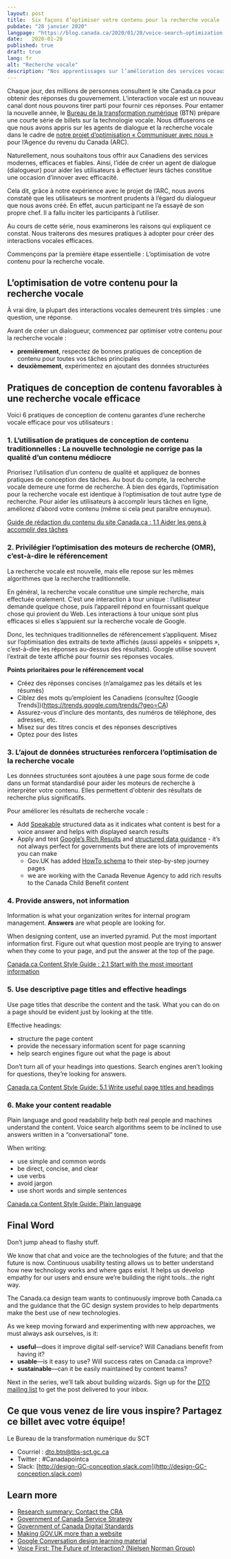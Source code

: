 ```yaml
---
layout: post
title:  Six façons d’optimiser votre contenu pour la recherche vocale
pubdate: "28 janvier 2020"
langpage: "https://blog.canada.ca/2020/01/28/voice-search-optimization.html"
date:   2020-01-28
published: true
draft: true
lang: fr
alt: "Recherche vocale"
description: "Nos apprentissages sur l’amélioration des services vocaux pour les Canadiens."
---
```


Chaque jour, des millions de personnes consultent le site Canada.ca pour obtenir des réponses du gouvernement. L’interaction vocale est un nouveau canal dont nous pouvons tirer parti pour fournir ces réponses. Pour entamer la nouvelle année, le [Bureau de la transformation numérique](https://www.canada.ca/fr/gouvernement/a-propos/a-propos-bureau-transformation-numerique.html) (BTN) prépare une courte série de billets sur la technologie vocale. Nous diffuserons ce que nous avons appris sur les agents de dialogue et la recherche vocale dans le cadre de [notre projet d’optimisation « Communiquer avec nous »](https://blogue.canada.ca/resumes-recherche/arc-contactez-nous-resume-recherche.html) pour l’Agence du revenu du Canada (ARC).

Naturellement, nous souhaitons tous offrir aux Canadiens des services modernes, efficaces et fiables. Ainsi, l’idée de créer un agent de dialogue (dialogueur) pour aider les utilisateurs à effectuer leurs tâches constitue une occasion d’innover avec efficacité.

Cela dit, grâce à notre expérience avec le projet de l’ARC, nous avons constaté que les utilisateurs se montrent prudents à l’égard du dialogueur que nous avons créé. En effet, aucun participant ne l’a essayé de son propre chef. Il a fallu inciter les participants à l’utiliser.

Au cours de cette série, nous examinerons les raisons qui expliquent ce constat. Nous traiterons des mesures pratiques à adopter pour créer des interactions vocales efficaces.   

Commençons par la première étape essentielle : L’optimisation de votre contenu pour la recherche vocale.

## L’optimisation de votre contenu pour la recherche vocale

À vrai dire, la plupart des interactions vocales demeurent très simples : une question, une réponse.

Avant de créer un dialogueur, commencez par optimiser votre contenu pour la recherche vocale :
* <b>premièrement</b>, respectez de bonnes pratiques de conception de contenu pour toutes vos tâches principales
* <b>deuxièmement</b>, expérimentez en ajoutant des données structurées

## Pratiques de conception de contenu favorables à une recherche vocale efficace

Voici 6 pratiques de conception de contenu garantes d’une recherche vocale efficace pour vos utilisateurs :  

### 1. L’utilisation de pratiques de conception de contenu traditionnelles : La nouvelle technologie ne corrige pas la qualité d’un contenu médiocre

Priorisez l’utilisation d’un contenu de qualité et appliquez de bonnes pratiques de conception des tâches. Au bout du compte, la recherche vocale demeure une forme de recherche. À bien des égards, l’optimisation pour la recherche vocale est identique à l’optimisation de tout autre type de recherche. Pour aider les utilisateurs à accomplir leurs tâches en ligne, améliorez d’abord votre contenu (même si cela peut paraître ennuyeux).

[Guide de rédaction du contenu du site Canada.ca : 1.1 Aider les gens à accomplir des tâches](https://www.canada.ca/fr/secretariat-conseil-tresor/services/communications-gouvernementales/guide-redaction-contenu-canada.html#wp1-1)

### 2. Privilégier l’optimisation des moteurs de recherche (OMR), c’est-à-dire le référencement

La recherche vocale est nouvelle, mais elle repose sur les mêmes algorithmes que la recherche traditionnelle.

En général, la recherche vocale constitue une simple recherche, mais effectuée oralement. C’est une interaction à tour unique : l’utilisateur demande quelque chose, puis l’appareil répond en fournissant quelque chose qui provient du Web. Les interactions à tour unique sont plus efficaces si elles s’appuient sur la recherche vocale de Google.

Donc, les techniques traditionnelles de référencement s’appliquent. Misez sur l’optimisation des extraits de texte affichés (aussi appelés « snippets », c’est-à-dire les réponses au-dessus des résultats). Google utilise souvent l’extrait de texte affiché pour fournir ses réponses vocales.  

<b>Points prioritaires pour le référencement vocal</b>

* Créez des réponses concises (n’amalgamez pas les détails et les résumés)
* Ciblez des mots qu’emploient les Canadiens (consultez [Google Trends])(https://trends.google.com/trends/?geo=CA)
* Assurez-vous d’inclure des montants, des numéros de téléphone, des adresses, etc.
* Misez sur des titres concis et des réponses descriptives
* Optez pour des listes

### 3. L’ajout de données structurées renforcera l’optimisation de la recherche vocale

Les données structurées sont ajoutées à une page sous forme de code dans un format standardisé pour aider les moteurs de recherche à interpréter votre contenu. Elles permettent d'obtenir des résultats de recherche plus significatifs.

Pour améliorer les résultats de recherche vocale :

* Add [Speakable](https://developers.google.com/search/docs/data-types/speakable) structured data as it indicates what content is best for a voice answer and helps with displayed search results
* Apply and test [Google’s Rich Results](https://developers.google.com/search/docs/data-types/speakable) and [structured data guidance](https://developers.google.com/search/docs/guides/sd-policies) - it’s not always perfect for governments but there are lots of improvements you can make
  * Gov.UK has added [HowTo schema](https://gds.blog.gov.uk/2018/08/23/hey-gov-uk-what-are-you-doing-about-voice/) to their step-by-step journey pages
  * we are working with the Canada Revenue Agency to add rich results to the Canada Child Benefit content

### 4. Provide answers, not information

Information is what your organization writes for internal program management. <b>Answers</b> are what people are looking for.

When designing content, use an inverted pyramid. Put the most important information first. Figure out what question most people are trying to answer when they come to your page, and put the answer at the top of the page.

[Canada.ca Content Style Guide : 2.1 Start with the most important information](https://www.canada.ca/en/treasury-board-secretariat/services/government-communications/canada-content-style-guide.html#wp2-1)

### 5. Use descriptive page titles and effective headings

Use page titles that describe the content and the task. What you can do on a page should be evident just by looking at the title.

Effective headings:
* structure the page content
* provide the necessary information scent for page scanning
* help search engines figure out what the page is about

Don’t turn all of your headings into questions. Search engines aren’t looking for questions, they’re looking for answers.

[Canada.ca Content Style Guide:  5.1 Write useful page titles and headings](https://www.canada.ca/en/treasury-board-secretariat/services/government-communications/canada-content-style-guide.html#wp5-1)

### 6. Make your content readable

Plain language and good readability help both real people and machines understand the content. Voice search algorithms seem to be inclined to use answers written in a “conversational” tone.

When writing:

* use simple and common words
* be direct, concise, and clear
* use verbs
* avoid jargon
* use short words and simple sentences

[Canada.ca Content Style Guide:  Plain language](https://www.canada.ca/en/treasury-board-secretariat/services/government-communications/canada-content-style-guide.html#toc6)

## Final Word

Don’t jump ahead to flashy stuff.

We know that chat and voice are the technologies of the future; and that the future is now. Continuous usability testing allows us to better understand how new technology works and where gaps exist. It helps us develop empathy for our users and ensure we’re building the right tools...the right way.

The Canada.ca design team wants to continuously improve both Canada.ca and the guidance that the GC design system provides to help departments make the best use of new technologies.

As we keep moving forward and experimenting with new approaches, we must always ask ourselves, is it:
* <b>useful</b>—does it improve digital self-service? Will Canadians benefit from having it?
* <b>usable</b>—is it easy to use? Will success rates on Canada.ca improve?
* <b>sustainable</b>—can it be easily maintained by content teams?

Next in the series, we’ll talk about building wizards. Sign up for the [DTO mailing list](https://blog.canada.ca/pages/signup.html) to get the post delivered to your inbox.

## Ce que vous venez de lire vous inspire? Partagez ce billet avec votre équipe!
Le Bureau de la transformation numérique du SCT
* Courriel : dto.btn@tbs-sct.gc.ca
* Twitter : #Canadapointca
* Slack: [http://design-GC-conception.slack.com](http://design-GC-conception.slack.com)

## Learn more

* [Research summary: Contact the CRA](https://blog.canada.ca/research-summaries/cra-contact-us-research-summary.html)
* [Government of Canada Service Strategy](https://open.canada.ca/en/content/government-canada-service-strategy)
* [Government of Canada Digital Standards](https://www.canada.ca/en/government/system/digital-government/government-canada-digital-standards.html)
* [Making GOV.UK more than a website](https://gds.blog.gov.uk/2019/12/19/making-gov-uk-more-than-a-website/)
* [Google Conversation design learning material](https://developers.google.com/assistant/actions/design)
* [Voice First: The Future of Interaction? (Nielsen Norman Group)](https://www.nngroup.com/articles/voice-first/)
